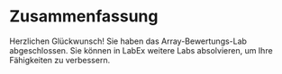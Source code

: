 # Zusammenfassung

Herzlichen Glückwunsch! Sie haben das Array-Bewertungs-Lab abgeschlossen. Sie können in LabEx weitere Labs absolvieren, um Ihre Fähigkeiten zu verbessern.
